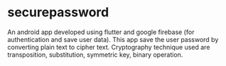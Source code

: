 # securepassword
An android app developed  using flutter  and  google firebase (for authentication and save user  data). This app save the user  password by converting plain text  to cipher text. Cryptography technique used are transposition, substitution, symmetric key, binary operation.
